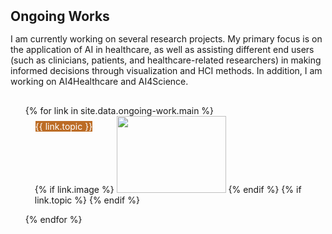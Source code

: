 <h2 id="ongoing-work" style="margin: 2px 0px -15px;">Ongoing Works</h2>

<p style="margin: 30px 0;">
I am currently working on several research projects. My primary focus is on the application of AI in healthcare, as well as assisting different end users (such as clinicians, patients, and healthcare-related researchers) in making informed decisions through visualization and HCI methods. In addition, I am working on AI4Healthcare and AI4Science.
</p>

<div class="publications">
<ol class="bibliography">
<ul style="display: flex; flex-wrap: wrap; list-style-type: none; padding: 0;">
{% for link in site.data.ongoing-work.main %}

<li>
<div class="pub-row">
  <div class="col-sm-3 abbr" style="position: relative;padding-right: 15px;padding-left: 15px;">
    {% if link.image %} 
    <img src="{{ link.image }}" class="teaser img-fluid z-depth-1" style="height: 123px; width: 175px">
    {% endif %}
      {% if link.topic %} 
        <div class="badge" style="background-color: #bc6c25; color: #fff; position: absolute; top: 8px; left: 16px; display: flex; flex-wrap: wrap;">{{ link.topic }}</div>
      {% endif %}
  </div>
</div>
</li>

<br>

{% endfor %}
</ul>
</ol>
</div>

